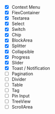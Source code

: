 - [x] Context Menu
- [x] FlexContainer
- [x] Textarea
- [x] Select
- [x] Switch
- [x] Chip
- [x] BlockArea
- [x] Splitter
- [x] Collapsible
- [x] Progress
- [x] Slider
- [x] Toast / Notification
- [ ] Pagination
- [ ] Divider
- [ ] Table
- [ ] Tag
- [ ] Pin Input
- [ ] TreeView
- [ ] ScrollArea
